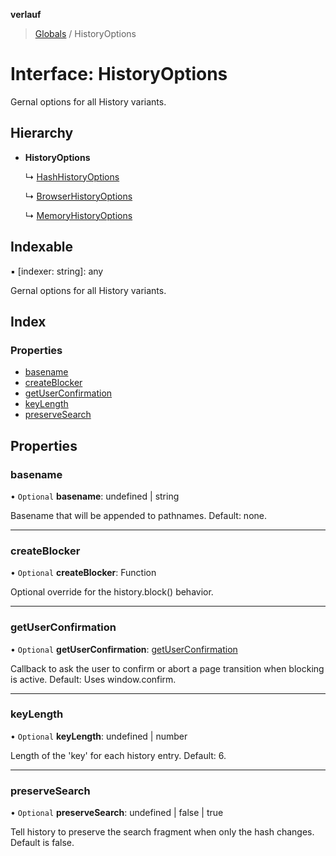 **verlauf**

> [Globals](../README.md) / HistoryOptions

# Interface: HistoryOptions

Gernal options for all History variants.

## Hierarchy

* **HistoryOptions**

  ↳ [HashHistoryOptions](hashhistoryoptions.md)

  ↳ [BrowserHistoryOptions](browserhistoryoptions.md)

  ↳ [MemoryHistoryOptions](memoryhistoryoptions.md)

## Indexable

▪ [indexer: string]: any

Gernal options for all History variants.

## Index

### Properties

* [basename](historyoptions.md#basename)
* [createBlocker](historyoptions.md#createblocker)
* [getUserConfirmation](historyoptions.md#getuserconfirmation)
* [keyLength](historyoptions.md#keylength)
* [preserveSearch](historyoptions.md#preservesearch)

## Properties

### basename

• `Optional` **basename**: undefined \| string

Basename that will be appended to pathnames. Default: none.

___

### createBlocker

• `Optional` **createBlocker**: Function

Optional override for the history.block() behavior.

___

### getUserConfirmation

• `Optional` **getUserConfirmation**: [getUserConfirmation](historyoptions.md#getuserconfirmation)

Callback to ask the user to confirm or abort a page transition when blocking is active.
Default: Uses window.confirm.

___

### keyLength

• `Optional` **keyLength**: undefined \| number

Length of the 'key' for each history entry. Default: 6.

___

### preserveSearch

• `Optional` **preserveSearch**: undefined \| false \| true

Tell history to preserve the search fragment when only the hash changes.
Default is false.
